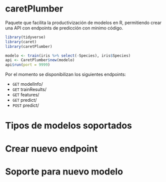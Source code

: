 # caretPlumber
Paquete que facilita la productivización de modelos en R, permitiendo crear una
API con endpoints de predicción con minimo código.
```r
library(tidyverse)
library(caret)
library(caretPlumber)

modelo <- train(iris %>% select(-Species), iris$Species)
api <- CaretPlumber$new(modelo)
api$run(port = 9999)
```
Por el momento se disponibilizan los siguientes endpoints:
  * `GET` modelInfo/ 
  * `GET` trainResults/
  * `GET` features/
  * `GET` predict/
  * `POST` predict/

# Tipos de modelos soportados
# Crear nuevo endpoint
# Soporte para nuevo modelo
